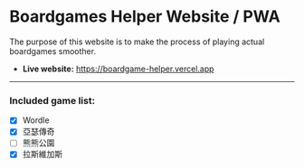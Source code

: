 # Boardgames Helper Website / PWA

The purpose of this website is to make the process of playing actual boardgames smoother.

- <strong>Live website:</strong> https://boardgame-helper.vercel.app

---

### Included game list:

- [x] Wordle
- [x] 亞瑟傳奇
- [ ] 熊熊公園
- [x] 拉斯維加斯
